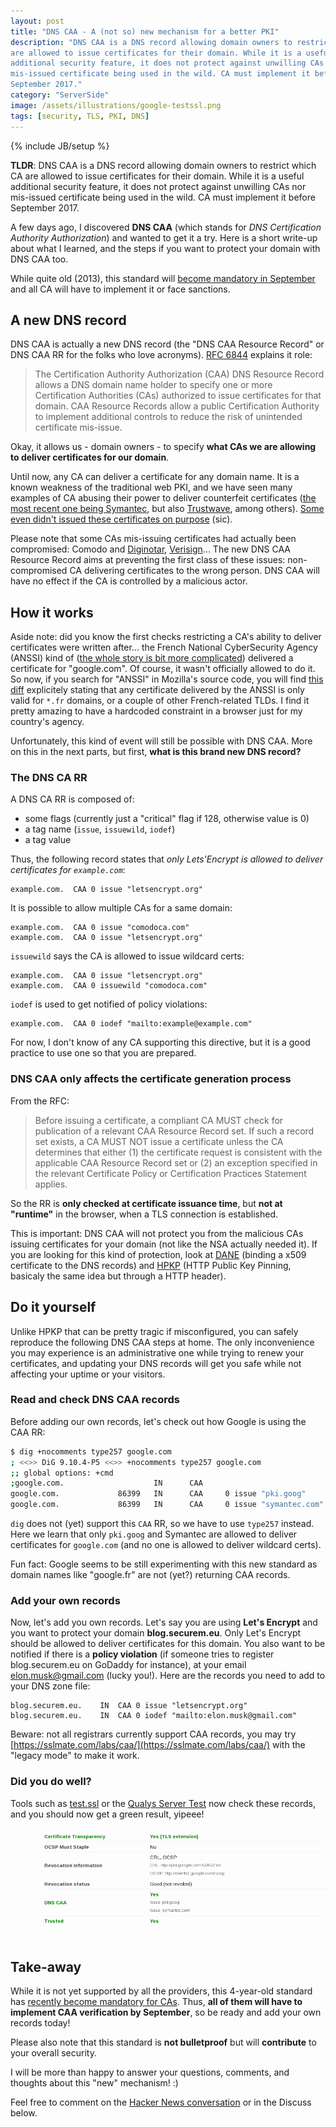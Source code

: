 ```yaml
---
layout: post
title: "DNS CAA - A (not so) new mechanism for a better PKI"
description: "DNS CAA is a DNS record allowing domain owners to restrict which CA
are allowed to issue certificates for their domain. While it is a useful
additional security feature, it does not protect against unwilling CAs nor
mis-issued certificate being used in the wild. CA must implement it before
September 2017."
category: "ServerSide"
image: /assets/illustrations/google-testssl.png
tags: [security, TLS, PKI, DNS]
---
```

{% include JB/setup %}

**TLDR**: DNS CAA is a DNS record allowing domain owners to restrict which CA
are allowed to issue certificates for their domain. While it is a useful
additional security feature, it does not protect against unwilling CAs nor
mis-issued certificate being used in the wild. CA must implement it before
September 2017.

A few days ago, I discovered **DNS CAA** (which stands for *DNS Certification
Authority Authorization*) and wanted to get it a try. Here is a short write-up
about what I learned, and the steps if you want to protect your domain with DNS
CAA too.

While quite old (2013), this standard will [become mandatory in
September](https://blog.qualys.com/ssllabs/2017/03/13/caa-mandated-by-cabrowser-forum)
and all CA will have to implement it or face sanctions.


## A new DNS record

DNS CAA is actually a new DNS record (the "DNS CAA Resource Record" or DNS CAA
RR for the folks who love acronyms). [RFC
6844](https://tools.ietf.org/html/rfc6844) explains it role:

> The Certification Authority Authorization (CAA) DNS Resource Record
   allows a DNS domain name holder to specify one or more Certification
   Authorities (CAs) authorized to issue certificates for that domain.
   CAA Resource Records allow a public Certification Authority to
   implement additional controls to reduce the risk of unintended
   certificate mis-issue.

Okay, it allows us - domain owners - to specify **what CAs we are allowing to deliver certificates for our domain**.

Until now, any CA can deliver a certificate for any domain name. It is a known
weakness of the traditional web PKI, and we have seen many examples of CA
abusing their power to deliver counterfeit certificates ([the most recent one
being
Symantec](https://arstechnica.com/security/2017/03/google-takes-symantec-to-the-woodshed-for-mis-issuing-30000-https-certs/),
but also
[Trustwave](http://www.h-online.com/security/news/item/Trustwave-issued-a-man-in-the-middle-certificate-1429982.html),
among others). [Some even didn't issued these certificates on
purpose](https://nakedsecurity.sophos.com/2013/01/08/the-turktrust-ssl-certificate-fiasco-what-happened-and-what-happens-next/)
(sic).

Please note that some CAs mis-issuing certificates had actually been
compromised: Comodo and
[Diginotar](https://arstechnica.com/security/2011/03/independent-iranian-hacker-claims-responsibility-for-comodo-hack/),
[Verisign](https://www.cert.org/historical/advisories/CA-2001-04.cfm)... The new
DNS CAA Resource Record aims at preventing the first class of these issues:
non-compromised CA delivering certificates to the wrong person. DNS CAA will
have no effect if the CA is controlled by a malicious actor.

## How it works

Aside note: did you know the first checks restricting a CA's ability to deliver certificates
were written after... the French National CyberSecurity Agency (ANSSI) kind of
([the whole story is bit more
complicated](https://arstechnica.com/security/2013/12/french-agency-caught-minting-ssl-certificates-impersonating-google/))
delivered a certificate for "google.com". Of course, it wasn't officially
allowed to do it. So now, if you search for "ANSSI" in Mozilla's source code,
you will find [this
diff](https://hg.mozilla.org/mozilla-central/rev/218997c808a1#l1.34) explicitely
stating that any certificate delivered by the ANSSI is only valid for `*.fr`
domains, or a couple of other French-related TLDs. I find it pretty amazing to
have a hardcoded constraint in a browser just for my country's agency.

Unfortunately, this kind of event will still be possible with DNS CAA. More on
this in the next parts, but first, **what is this brand new DNS record?**

### The DNS CA RR

A DNS CA RR is composed of:

* some flags (currently just a "critical" flag if 128, otherwise value is 0)
* a tag name (`issue`, `issuewild`, `iodef`)
* a tag value

Thus, the following record states that *only Lets'Encrypt is allowed to deliver certificates for `example.com`*:

    example.com.  CAA 0 issue "letsencrypt.org"

It is possible to allow multiple CAs for a same domain:

    example.com.  CAA 0 issue "comodoca.com"
    example.com.  CAA 0 issue "letsencrypt.org"

`issuewild` says the CA is allowed to issue wildcard certs:

    example.com.  CAA 0 issue "letsencrypt.org"
    example.com.  CAA 0 issuewild "comodoca.com"

`iodef` is used to get notified of policy violations:

    example.com.  CAA 0 iodef "mailto:example@example.com"

For now, I don't know of any CA supporting this directive, but it is a good practice to use one so that you are prepared.

### DNS CAA only affects the certificate generation process

From the RFC:

> Before issuing a certificate, a compliant CA MUST check for
   publication of a relevant CAA Resource Record set.  If such a record
   set exists, a CA MUST NOT issue a certificate unless the CA
   determines that either (1) the certificate request is consistent with
   the applicable CAA Resource Record set or (2) an exception specified
   in the relevant Certificate Policy or Certification Practices
   Statement applies.

So the RR is **only checked at certificate issuance time**, but **not at "runtime"** in the browser, when a TLS connection is established.

This is important: DNS CAA will not protect you from the malicious CAs issuing
certificates for your domain (not like the NSA actually needed it). If you are
looking for this kind of protection, look at
[DANE](https://en.wikipedia.org/wiki/DNS-based_Authentication_of_Named_Entities)
(binding a x509 certificate to the DNS records) and
[HPKP](https://en.wikipedia.org/wiki/HTTP_Public_Key_Pinning) (HTTP Public Key
Pinning, basicaly the same idea but through a HTTP header).

## Do it yourself

Unlike HPKP that can be pretty tragic if misconfigured, you can safely reproduce
the following DNS CAA steps at home. The only inconvenience you may experience is an
administrative one while trying to renew your certificates, and updating your
DNS records will get you safe while not affecting your uptime or your visitors.

### Read and check DNS CAA records

Before adding our own records, let's check out how Google is using the CAA RR:

```bash
$ dig +nocomments type257 google.com
; <<>> DiG 9.10.4-P5 <<>> +nocomments type257 google.com
;; global options: +cmd
;google.com.                    IN      CAA
google.com.             86399   IN      CAA     0 issue "pki.goog"
google.com.             86399   IN      CAA     0 issue "symantec.com"
```

`dig` does not (yet) support this `CAA` RR, so we have to use `type257` instead.
Here we learn that only `pki.goog` and Symantec are allowed to deliver
certificates for `google.com` (and no one is allowed to deliver wildcard certs).

Fun fact: Google seems to be still experimenting with this new standard as domain names like "google.fr" are not (yet?) returning CAA records.

### Add your own records

Now, let's add you own records. Let's say you are using **Let's Encrypt** and
you want to protect your domain **blog.securem.eu**. Only Let's Encrypt should be
allowed to deliver certificates for this domain. You also want to be notified if
there is a **policy violation** (if someone tries to register blog.securem.eu on
GoDaddy for instance), at your email elon.musk@gmail.com (lucky you!). Here are the records
you need to add to your DNS zone file:

```dns
blog.securem.eu.	IN	CAA	0 issue "letsencrypt.org"
blog.securem.eu.	IN	CAA	0 iodef "mailto:elon.musk@gmail.com"
```

Beware: not all registrars currently support CAA records, you may try
[https://sslmate.com/labs/caa/](https://sslmate.com/labs/caa/) with the "legacy
mode" to make it work.

### Did you do well?

Tools such as [test.ssl](https://github.com/drwetter/testssl.sh ) or the [Qualys
Server Test](https://www.ssllabs.com/ssltest/) now check these records, and you
should now get a green result, yipeee!

![Example of Google's Qualy test results, as of July 3rd](/assets/illustrations/caa-dns-google.png)

## Take-away

While it is not yet supported by all the providers, this 4-year-old standard has
[recently become mandatory for
CAs](https://blog.qualys.com/ssllabs/2017/03/13/caa-mandated-by-cabrowser-forum).
Thus, **all of them will have to implement CAA verification by September**, so
be ready and add your own records today!

Please also note that this standard is **not bulletproof** but will
**contribute** to your overall security.

I will be more than happy to answer your questions, comments, and thoughts about
this "new" mechanism! :)

Feel free to comment on the [Hacker News conversation](https://news.ycombinator.com/item?id=15156106) or in the Discuss below.
